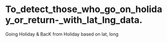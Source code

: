 # To_detect_those_who_go_on_holiday_or_return-_with_lat_lng_data.
Going Holiday & BacK from Holiday based on lat, long
